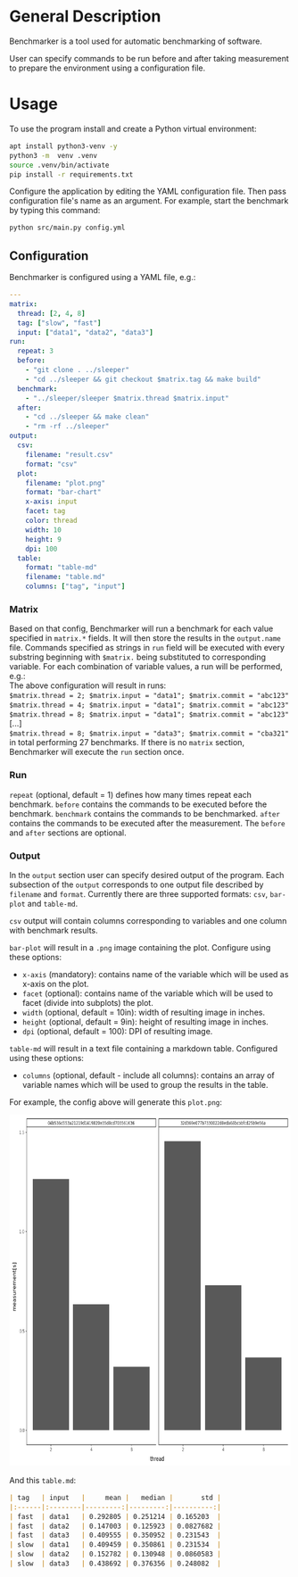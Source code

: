 # General Description

Benchmarker is a tool used for automatic benchmarking of software. 


User can specify commands to be run before and after taking measurement to prepare the environment using a configuration file.

# Usage

To use the program install and create a Python virtual environment:

<!--name="install"-->
```bash
apt install python3-venv -y
python3 -m  venv .venv
source .venv/bin/activate
pip install -r requirements.txt
```

Configure the application by editing the YAML configuration file.
Then pass configuration file's name as an argument.
For example, start the benchmark by typing this command:
<!--name="run"-->
```bash
python src/main.py config.yml
```


## Configuration

Benchmarker is configured using a YAML file, e.g.:

<!-- name="config.yml" -->
```yaml
---
matrix:
  thread: [2, 4, 8]
  tag: ["slow", "fast"]
  input: ["data1", "data2", "data3"]
run:
  repeat: 3
  before:
    - "git clone . ../sleeper"
    - "cd ../sleeper && git checkout $matrix.tag && make build"
  benchmark:
    - "../sleeper/sleeper $matrix.thread $matrix.input"
  after:
    - "cd ../sleeper && make clean"
    - "rm -rf ../sleeper"
output:
  csv:
    filename: "result.csv"
    format: "csv"
  plot:
    filename: "plot.png"
    format: "bar-chart"
    x-axis: input
    facet: tag
    color: thread
    width: 10
    height: 9
    dpi: 100
  table:
    format: "table-md"
    filename: "table.md"
    columns: ["tag", "input"]
```

### Matrix

Based on that config, Benchmarker will run a benchmark for each value specified in `matrix.*` fields.
It will then store the results in the `output.name` file.
Commands specified as strings in `run` field will be executed with every substring beginning with `$matrix.` being substituted to corresponding variable.
For each combination of variable values, a run will be performed, e.g.:  
The above configuration will result in runs:  
`$matrix.thread = 2; $matrix.input = "data1"; $matrix.commit = "abc123"`  
`$matrix.thread = 4; $matrix.input = "data1"; $matrix.commit = "abc123"`  
`$matrix.thread = 8; $matrix.input = "data1"; $matrix.commit = "abc123"`  
[...]  
`$matrix.thread = 8; $matrix.input = "data3"; $matrix.commit = "cba321"`
in total performing 27 benchmarks.
If there is no `matrix` section, Benchmarker will execute the `run` section once.

### Run
`repeat` (optional, default = 1) defines how many times repeat each benchmark.
`before` contains the commands to be executed before the benchmark. 
`benchmark` contains the commands to be benchmarked.
`after` contains the commands to be executed after the measurement. 
The `before` and `after` sections are optional.

### Output

In the `output` section user can specify desired output of the program.
Each subsection of the `output` corresponds to one output file described by `filename` and `format`.
Currently there are three supported formats: `csv`, `bar-plot` and `table-md`.

`csv` output will contain columns corresponding to variables and one column with benchmark results.

`bar-plot` will result in a `.png` image containing the plot.
Configure using these options:
* `x-axis` (mandatory): contains name of the variable which will be used as x-axis on the plot.
* `facet` (optional): contains name of the variable which will be used to facet (divide into subplots) the plot.
* `width` (optional, default = 10in): width of resulting image in inches.
* `height` (optional, default = 9in): height of resulting image in inches.
* `dpi` (optional, default = 100): DPI of resulting image.

`table-md` will result in a text file containing a markdown table. 
Configured using these options:
* `columns` (optional, default - include all columns): contains an array of variable names which will be used to group the results in the table.

For example, the config above will generate this `plot.png`:

<img src="plot.png" alt="plot created automatically based on configuration file" width="700" height="630"/>

And this `table.md`:
```markdown
| tag   | input   |     mean |   median |       std |
|:------|:--------|---------:|---------:|----------:|
| fast  | data1   | 0.292805 | 0.251214 | 0.165203  |
| fast  | data2   | 0.147003 | 0.125923 | 0.0827682 |
| fast  | data3   | 0.409555 | 0.350952 | 0.231543  |
| slow  | data1   | 0.409459 | 0.350861 | 0.231534  |
| slow  | data2   | 0.152782 | 0.130948 | 0.0860583 |
| slow  | data3   | 0.438692 | 0.376356 | 0.248082  |
```